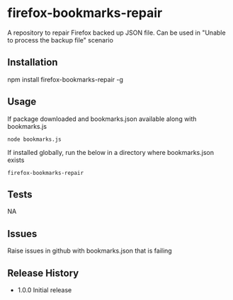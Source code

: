 firefox-bookmarks-repair
========================

A repository to repair Firefox backed up JSON file. Can be used in \"Unable to process the backup file\" scenario

## Installation

  npm install firefox-bookmarks-repair -g

## Usage

If package downloaded and bookmarks.json available along with bookmarks.js

    node bookmarks.js

If installed globally, run the below in a directory where bookmarks.json exists 
    
    firefox-bookmarks-repair 

## Tests

  NA

## Issues

Raise issues in github with bookmarks.json that is failing

## Release History

* 1.0.0 Initial release